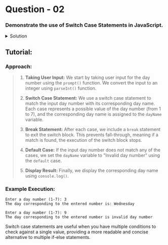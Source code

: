 # Question - 02
### Demonstrate the use of Switch Case Statements in JavaScript.

<details><summary>Solution</summary>

```javascript
// Take user input for a day number
let dayNumber = parseInt(prompt("Enter a day number (1-7):"));

// Convert the day number to the corresponding day name using switch case
let dayName;
switch (dayNumber) {
    case 1:
        dayName = "Monday";
        break;
    case 2:
        dayName = "Tuesday";
        break;
    case 3:
        dayName = "Wednesday";
        break;
    case 4:
        dayName = "Thursday";
        break;
    case 5:
        dayName = "Friday";
        break;
    case 6:
        dayName = "Saturday";
        break;
    case 7:
        dayName = "Sunday";
        break;
    default:
        dayName = "Invalid day number";
}

// Display the corresponding day name
console.log("The day corresponding to the entered number is: " + dayName);
```

</details>

## Tutorial:

### Approach:
> 1. **Taking User Input:** We start by taking user input for the day number using the `prompt()` function. We convert the input to an integer using `parseInt()` function.
> 
> 2. **Switch Case Statement:** We use a switch case statement to match the input day number with its corresponding day name. Each case represents a possible value of the day number (from 1 to 7), and the corresponding day name is assigned to the `dayName` variable.
> 
> 3. **Break Statement:** After each case, we include a `break` statement to exit the switch block. This prevents fall-through, meaning if a match is found, the execution of the switch block stops.
> 
> 4. **Default Case:** If the input day number does not match any of the cases, we set the `dayName` variable to "Invalid day number" using the `default` case.
> 
> 5. **Display Result:** Finally, we display the corresponding day name using `console.log()`.

### Example Execution:
```
Enter a day number (1-7): 3
The day corresponding to the entered number is: Wednesday
```

```
Enter a day number (1-7): 9
The day corresponding to the entered number is invalid day number
```

Switch case statements are useful when you have multiple conditions to check against a single value, providing a more readable and concise alternative to multiple if-else statements.